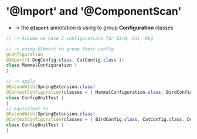 
# '@Import' and '@ComponentScan'
* -> the **`@Import`** annotation is using to group **Configuration** classes

```java
// -> Assume we have 3 configurations for Bird, Cat, Dog

// -> using @Import to group their config
@Configuration
@Import({ DogConfig.class, CatConfig.class })
class MammalConfiguration {
}

// -> apply
@ExtendWith(SpringExtension.class)
@ContextConfiguration(classes = { MammalConfiguration.class, BirdConfig.class })
class ConfigUnitTest {
}
// equivalent to
@ExtendWith(SpringExtension.class)
@ContextConfiguration(classes = { BirdConfig.class, CatConfig.class, DogConfig.class })
class ConfigUnitTest {
}
```